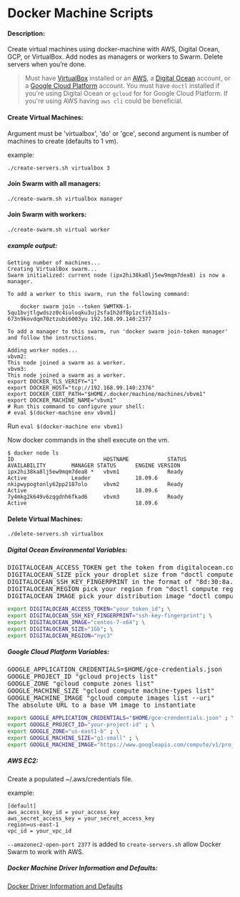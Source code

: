 # Docker Machine Scripts

#### Description:
Create virtual machines using docker-machine with AWS, Digital Ocean, GCP, or VirtualBox. Add nodes as managers or workers to Swarm. Delete servers when you’re done. 

> Must have [VirtualBox](https://www.virtualbox.org) installed or an [AWS](https://aws.amazone.com), a [Digital Ocean](https://www.digitalocean.com) account, or a [Google Cloud Platform](https://cloud.google.com) account.  You must have `doctl` installed if you're using Digital Ocean or `gcloud` for for Google Cloud Platform.  If you're using AWS having `aws cli` could be beneficial. 

#### Create Virtual Machines:
Argument must be 'virtualbox', 'do' or 'gce', second argument is number of machines to create (defaults to 1 vm).

example:

`./create-servers.sh virtualbox 3`

#### Join Swarm with all managers:

`./create-swarm.sh virtualbox manager`

#### Join Swarm with workers:

`./create-swarm.sh virtual worker`

##### example output:
```plain
Getting number of machines...
Creating VirtualBox swarm...
Swarm initialized: current node (ipx2hi38ka8lj5ew9mqm7dea8) is now a manager.

To add a worker to this swarm, run the following command:

    docker swarm join --token SWMTKN-1-5qu1bvjtlgwdszz0c4iuloqku3uj2sfa1h2df8p1zcfi631a1s-673n9kovdqm70ztzubi6003yu 192.168.99.140:2377

To add a manager to this swarm, run 'docker swarm join-token manager' and follow the instructions.

Adding worker nodes...
vbvm2:
This node joined a swarm as a worker.
vbvm3:
This node joined a swarm as a worker.
export DOCKER_TLS_VERIFY="1"
export DOCKER_HOST="tcp://192.168.99.140:2376"
export DOCKER_CERT_PATH="$HOME/.docker/machine/machines/vbvm1"
export DOCKER_MACHINE_NAME="vbvm1"
# Run this command to configure your shell:
# eval $(docker-machine env vbvm1)
```

Run `eval $(docker-machine env vbvm1)`

Now docker commands in the shell execute on the vm.
  
```plain
$ docker node ls
ID                            HOSTNAME            STATUS              AVAILABILITY        MANAGER STATUS      ENGINE VERSION
ipx2hi38ka8lj5ew9mqm7dea8 *   vbvm1               Ready               Active              Leader              18.09.6
nkipwypogtonly62pp2187olo     vbvm2               Ready               Active                                  18.09.6
7y4mkg2k649v6zqgdnh6fkad6     vbvm3               Ready               Active                                  18.09.6
```

#### Delete Virtual Machines:

`./delete-servers.sh virtualbox`


##### Digital Ocean Environmental Variables:

<pre>
DIGITALOCEAN_ACCESS_TOKEN get the token from digitalocean.com (read/write)
DIGITALOCEAN_SIZE pick your droplet size from "doctl compute size list"
DIGITALOCEAN_SSH_KEY_FINGERPRINT in the format of "8d:30:8a..." with a comand like "ssh-keygen -E md5 -lf  ~/.ssh/id_rsa.pub"
DIGITALOCEAN_REGION pick your region from "doctl compute region list"
DIGITALOCEAN_IMAGE pick your distribution image "doctl compute image list-distribution"
</pre>


```bash
export DIGITALOCEAN_ACCESS_TOKEN="your_token_id"; \
export DIGITALOCEAN_SSH_KEY_FINGERPRINT="ssh-key-fingerprint"; \
export DIGITALOCEAN_IMAGE="centos-7-x64"; \
export DIGITALOCEAN_SIZE="1Gb"; \
export DIGITALOCEAN_REGION="nyc3"
```

##### Google Cloud Platform Variables:

<pre>
GOOGLE_APPLICATION_CREDENTIALS=$HOME/gce-credentials.json
GOOGLE_PROJECT_ID "gcloud projects list"
GOOGLE_ZONE "gcloud compute zones list"
GOOGLE_MACHINE_SIZE "gcloud compute machine-types list"
GOOGLE_MACHINE_IMAGE "gcloud compute images list --uri"
The absolute URL to a base VM image to instantiate
</pre>


```bash
export GOOGLE_APPLICATION_CREDENTIALS="$HOME/gce-crendentials.json" ; \
export GOOGLE_PROJECT_ID="your-project-id" ; \
export GOOGLE_ZONE="us-east1-b" ; \
export GOOGLE_MACHINE_SIZE="g1-small" ; \
export GOOGLE_MACHINE_IMAGE="https://www.googleapis.com/compute/v1/projects/centos-cloud/global/images/centos-7-v20190515" 
```

##### AWS EC2:

Create a populated ~/.aws/credentials file.

example:

```plain
[default]
aws_access_key_id = your_access_key
aws_secret_access_key = your_secret_access_key
region=us-east-1
vpc_id = your_vpc_id
```

`--amazonec2-open-port 2377` is added to `create-servers.sh` allow Docker Swarm to work with AWS.


##### Docker Machine Driver Information and Defaults:

[Docker Driver Information and Defaults](https://docs.docker.com/machine/drivers/)
